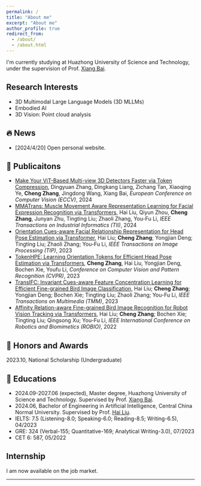 ```yaml
---
permalink: /
title: "About me"
excerpt: "About me"
author_profile: true
redirect_from: 
  - /about/
  - /about.html
---
```



I'm currently studying at Huazhong University of Science and Technology, under the supervision of Prof. [Xiang Bai](https://scholar.google.com/citations?user=UeltiQ4AAAAJ&hl=en).  


Research Interests
------
* 3D Multimodal Large Language Models (3D MLLMs)
* Embodied AI
* 3D Vision: Point cloud analysis  


🔥 News
------

* [2024/4/20] Open personal website.

📝 Publicaitons
------
* [Make Your ViT-Based Multi-view 3D Detectors Faster via Token Compression](https://link.springer.com/chapter/10.1007/978-3-031-72970-6_4), Dingyuan Zhang, Dingkang Liang, Zichang Tan, Xiaoqing Ye, **Cheng Zhang**, Jingdong Wang, Xiang Bai, *European Conference on Computer Vision (ECCV)*, 2024
* [MMATrans: Muscle Movement Aware Representation Learning for Facial Expression Recognition via Transformers](https://ieeexplore.ieee.org/document/10636220), Hai Liu, 
Qiyun Zhou, **Cheng Zhang**, Junyan Zhu, Tingting Liu; Zhaoli Zhang, You-Fu Li, *IEEE Transactions on Industrial Informatics (TII)*, 2024
* [Orientation Cues-aware Facial Relationship Representation for Head Pose Estimation via Transformer](https://ieeexplore.ieee.org/document/10318055), Hai Liu; **Cheng Zhang**; Yongjian Deng; Tingting Liu; Zhaoli Zhang; You-Fu Li, *IEEE Transactions on Image Processing (TIP)*, 2023
* [TokenHPE: Learning Orientation Tokens for Efficient Head Pose Estimation via Transformers](https://openaccess.thecvf.com/content/CVPR2023/html/Zhang_TokenHPE_Learning_Orientation_Tokens_for_Efficient_Head_Pose_Estimation_via_CVPR_2023_paper.html), **Cheng Zhang**, Hai Liu, Yongjian Deng, Bochen Xie, Youfu Li, *Conference on Computer Vision and Pattern Recognition (CVPR)*, 2023
* [TransIFC: Invariant Cues-aware Feature Concentration Learning for Efficient Fine-grained Bird Image Classification](https://ieeexplore.ieee.org/abstract/document/10023961), Hai Liu; **Cheng Zhang**; Yongjian Deng; Bochen Xie; Tingting Liu; Zhaoli Zhang; You-Fu Li, *IEEE Transactions on Multimedia (TMM)*, 2023
* [Affinity Relation-aware Fine-grained Bird Image Recognition for Robot Vision Tracking via Transformers](https://ieeexplore.ieee.org/abstract/document/10011861), Hai Liu; **Cheng Zhang**; Bochen Xie; Tingting Liu; Qingsong Xu; You-Fu Li, *IEEE International Conference on Robotics and Biomimetics (ROBIO)*, 2022

🏅 Honors and Awards
------
2023.10, National Scholarship (Undergraduate)

📖 Educations
------
* 2024.09-2027.06 (expected), Master degree, Huazhong University of Science and Technology. Supervised by Prof. [Xiang Bai](https://scholar.google.com/citations?user=UeltiQ4AAAAJ&hl=en).
* 2024.06, Bachelor of Engineering in Artificial Intelligence, Central China Normal University. Supervised by Prof. [Hai Liu](https://scholar.google.com/citations?user=Tjw7zHEAAAAJ&hl=en).
* IELTS: 7.5 (Listening-8.0; Speaking-6.0; Reading-8.5; Writing-6.5), 04/2023
* GRE: 324 (Verbal-155; Quantitative-169; Analytical Writing-3.0), 07/2023
* CET 6: 587, 05/2022


Internship
------
I am now available on the job market.



***
<script type='text/javascript' id='clustrmaps' src='//cdn.clustrmaps.com/map_v2.js?cl=ffffff&w=300&t=tt&d=4yP6BEk3dPm3WM4dSyHf6UzOTTNUv23thzo95DQTAsw&co=a8e6ff&cmo=3acc3a&cmn=ff5353&ct=000000'></script>

